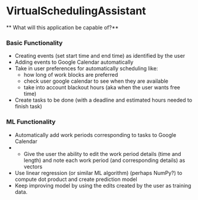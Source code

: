 # VirtualSchedulingAssistant

** What will this application be capable of?**

### Basic Functionality
- Creating events (set start time and end time) as identified by the user
- Adding events to Google Calendar automatically
- Take in user preferences for automatically scheduling like: 
  - how long of work blocks are preferred
  - check user google calendar to see when they are available
  - take into account blackout hours (aka when the user wants free time)
- Create tasks to be done (with a deadline and estimated hours needed to finish task)


### ML Functionality
- Automatically add work periods corresponding to tasks to Google Calendar
- - Give the user the ability to edit the work period details (time and length) and note each work period (and corresponding details) as vectors
- Use linear regression (or similar ML algorithm) (perhaps NumPy?) to compute dot product and create prediction model
- Keep improving model by using the edits created by the user as training data.
